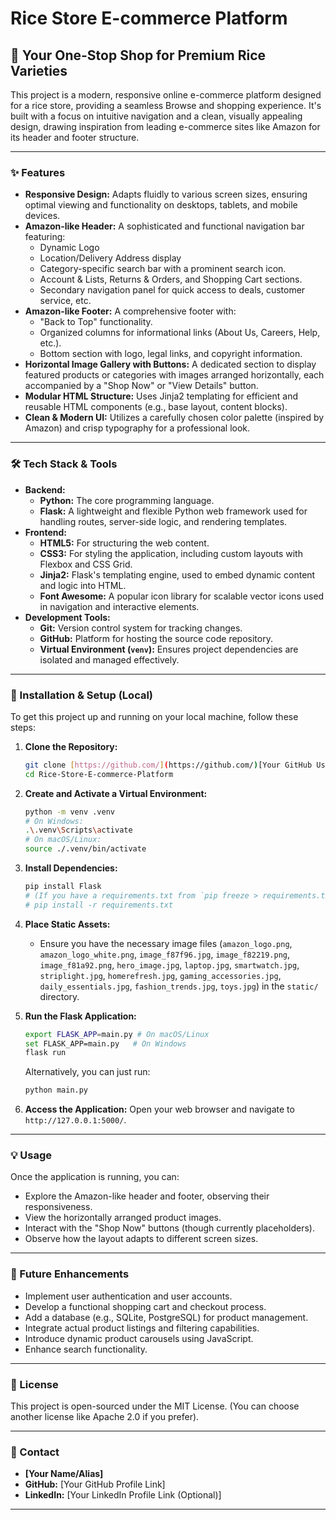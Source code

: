 # Rice Store E-commerce Platform

## 🍚 Your One-Stop Shop for Premium Rice Varieties

This project is a modern, responsive online e-commerce platform designed for a rice store, providing a seamless Browse and shopping experience. It's built with a focus on intuitive navigation and a clean, visually appealing design, drawing inspiration from leading e-commerce sites like Amazon for its header and footer structure.

---

### ✨ Features

* **Responsive Design:** Adapts fluidly to various screen sizes, ensuring optimal viewing and functionality on desktops, tablets, and mobile devices.
* **Amazon-like Header:** A sophisticated and functional navigation bar featuring:
    * Dynamic Logo
    * Location/Delivery Address display
    * Category-specific search bar with a prominent search icon.
    * Account & Lists, Returns & Orders, and Shopping Cart sections.
    * Secondary navigation panel for quick access to deals, customer service, etc.
* **Amazon-like Footer:** A comprehensive footer with:
    * "Back to Top" functionality.
    * Organized columns for informational links (About Us, Careers, Help, etc.).
    * Bottom section with logo, legal links, and copyright information.
* **Horizontal Image Gallery with Buttons:** A dedicated section to display featured products or categories with images arranged horizontally, each accompanied by a "Shop Now" or "View Details" button.
* **Modular HTML Structure:** Uses Jinja2 templating for efficient and reusable HTML components (e.g., base layout, content blocks).
* **Clean & Modern UI:** Utilizes a carefully chosen color palette (inspired by Amazon) and crisp typography for a professional look.

---

### 🛠️ Tech Stack & Tools

* **Backend:**
    * **Python:** The core programming language.
    * **Flask:** A lightweight and flexible Python web framework used for handling routes, server-side logic, and rendering templates.
* **Frontend:**
    * **HTML5:** For structuring the web content.
    * **CSS3:** For styling the application, including custom layouts with Flexbox and CSS Grid.
    * **Jinja2:** Flask's templating engine, used to embed dynamic content and logic into HTML.
    * **Font Awesome:** A popular icon library for scalable vector icons used in navigation and interactive elements.
* **Development Tools:**
    * **Git:** Version control system for tracking changes.
    * **GitHub:** Platform for hosting the source code repository.
    * **Virtual Environment (`venv`):** Ensures project dependencies are isolated and managed effectively.

---

### 🚀 Installation & Setup (Local)

To get this project up and running on your local machine, follow these steps:

1.  **Clone the Repository:**
    ```bash
    git clone [https://github.com/](https://github.com/)[Your GitHub Username]/Rice-Store-E-commerce-Platform.git
    cd Rice-Store-E-commerce-Platform
    ```

2.  **Create and Activate a Virtual Environment:**
    ```bash
    python -m venv .venv
    # On Windows:
    .\.venv\Scripts\activate
    # On macOS/Linux:
    source ./.venv/bin/activate
    ```

3.  **Install Dependencies:**
    ```bash
    pip install Flask
    # (If you have a requirements.txt from `pip freeze > requirements.txt` later)
    # pip install -r requirements.txt
    ```

4.  **Place Static Assets:**
    * Ensure you have the necessary image files (`amazon_logo.png`, `amazon_logo_white.png`, `image_f87f96.jpg`, `image_f82219.png`, `image_f81a92.png`, `hero_image.jpg`, `laptop.jpg`, `smartwatch.jpg`, `striplight.jpg`, `homerefresh.jpg`, `gaming_accessories.jpg`, `daily_essentials.jpg`, `fashion_trends.jpg`, `toys.jpg`) in the `static/` directory.

5.  **Run the Flask Application:**
    ```bash
    export FLASK_APP=main.py # On macOS/Linux
    set FLASK_APP=main.py   # On Windows
    flask run
    ```
    Alternatively, you can just run:
    ```bash
    python main.py
    ```

6.  **Access the Application:**
    Open your web browser and navigate to `http://127.0.0.1:5000/`.

---

### 💡 Usage

Once the application is running, you can:
* Explore the Amazon-like header and footer, observing their responsiveness.
* View the horizontally arranged product images.
* Interact with the "Shop Now" buttons (though currently placeholders).
* Observe how the layout adapts to different screen sizes.

---

### 🚀 Future Enhancements

* Implement user authentication and user accounts.
* Develop a functional shopping cart and checkout process.
* Add a database (e.g., SQLite, PostgreSQL) for product management.
* Integrate actual product listings and filtering capabilities.
* Introduce dynamic product carousels using JavaScript.
* Enhance search functionality.

---

### 📄 License

This project is open-sourced under the MIT License. (You can choose another license like Apache 2.0 if you prefer).

---

### 📧 Contact

* **[Your Name/Alias]**
* **GitHub:** [Your GitHub Profile Link]
* **LinkedIn:** [Your LinkedIn Profile Link (Optional)]

---
